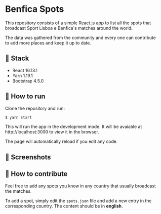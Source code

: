 # Benfica Spots

This repository consists of a simple React.js app to list all the spots that broadcast Sport Lisboa e Benfica's matches around the world.

The data was gathered from the community and every one can contribute to add more places and keep it up to date.

## 🧪 Stack

* React 16.13.1
* Yarn 1.19.1
* Bootstrap 4.5.0

## 🚀 How to run

Clone the repository and run:

```bash
$ yarn start
```

This will run the app in the development mode. It will be avaiable at http://localhost:3000 to view it in the browser.

The page will automatically reload if you edit any code.

## 📸 Screenshots



## 🎳 How to contribute

Feel free to add any spots you know in any country that usually broadcast the matches.

To add a spot, simply edit the `spots.json` file and add a new entry in the corresponding country. The content should be in **english**.

